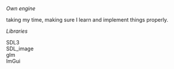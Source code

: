 *Own engine*

taking my time, making sure I learn and implement things properly.



*Libraries* 

SDL3 \
SDL_image \
glm \
ImGui
